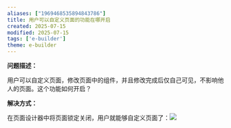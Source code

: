 ```yaml
---
aliases: ["1969468535894843786"]
title: 用户可以自定义页面的功能在哪开启
created: 2025-07-15
modified: 2025-07-15
tags: ['e-builder']
theme: e-builder
---
```


**问题描述：**

用户可以自定义页面，修改页面中的组件，并且修改完成后仅自己可见，不影响他人的页面。这个功能如何开启？

**解决方式：**

在页面设计器中将页面锁定关闭，用户就能够自定义页面了：![](https://myhelpdoc.oss-cn-heyuan.aliyuncs.com/mdimages/0401dd3e4deb51b5b1fe25bd65e0f40d.jpg)
